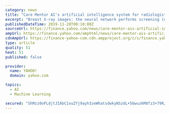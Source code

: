 ```yaml
---
category: news
title: "Care Mentor AI's artificial intelligence system for radiologists at RSNA 2019"
excerpt: "Breast X-ray images: the neural network performs screening (normal/pathology), determines 16 types of radiological abnormalities, provides a preliminary description of the investigation, and recommends further diagnostic procedures to be performed if it is necessary. X-ray images of the foot: the neural network determines the angle of the foot ..."
publishedDateTime: 2019-11-28T00:10:00Z
sourceUrl: https://finance.yahoo.com/news/care-mentor-ais-artificial-intelligence-171000763.html
ampUrl: https://finance.yahoo.com/amphtml/news/care-mentor-ais-artificial-intelligence-171000763.html
cdnAmpUrl: https://finance-yahoo-com.cdn.ampproject.org/c/s/finance.yahoo.com/amphtml/news/care-mentor-ais-artificial-intelligence-171000763.html
type: article
quality: 51
heat: 51
published: false

provider:
  name: YAHOO!
  domain: yahoo.com

topics:
  - AI
  - Machine Learning

secured: "ShMzz0oPLdjtJIAbC1xuZYj9ayh3zeWhatsdwkyNSzdL+5bwuz6M8fz3+79R/BLMiT274OJGpfUOzpjQVAw7WumzdD3o80YzA5QgbJnmIBqfmR58HmCJJSOzTi0jJxBIUxIEWqElnysXSty39S76vQEDyIGBqrbKdNpMd3wp1KSc7S/+PqzgRVjJ29dDZKEcyjqNbk+UH6inVfIclYyeNrkQv+9MKDCj8dbBRq89ARPPAxnad8r87afy2cTjUnAIGGnkHnRkQ66v7QKN3v960w==;Kl6YBU6TJUdYt92NrKdQVA=="
---
```



